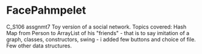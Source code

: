 # FacePahmpelet
C_S106 assgnmt7
Toy version of a social network. 
Topics covered: Hash Map from Person to ArrayList of his "friends"  - that is to say imitation of a graph,
classes, constructors, swing - i added few buttons and choice of file.
Few other data structures. 
